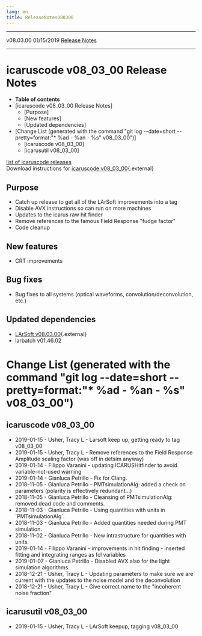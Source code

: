 ```yaml
---
lang: en
title: ReleaseNotes080300
---
```


  ----------- ------------ -- -- ------------------------------------------------------
  v08.03.00   01/15/2019         [Release Notes](ReleaseNotes080300.html)
  ----------- ------------ -- -- ------------------------------------------------------



icaruscode v08\_03\_00 Release Notes
==========================================================================================

-   **Table of contents**
-   [icaruscode v08\_03\_00 Release
    Notes]
    -   [Purpose]
    -   [New features]
    -   [Updated dependencies]
-   [Change List (generated with the command \"git log \--date=short
    \--pretty=format:\"\* %ad - %an - %s\"
    v08\_03\_00\")]
    -   [icaruscode v08\_03\_00]
    -   [icarusutil v08\_03\_00]

[list of icaruscode
releases](List_of_ICARUS_code_releases.html)\
Download instructions for [icaruscode
v08\_03\_00](http://scisoft.fnal.gov/scisoft/bundles/sbnd/v08_03_00/icaruscode-v08_03_00.html){.external}



Purpose
----------------------------------

-   Catch up release to get all of the LArSoft improvements into a tag
-   Disable AVX instructions so can run on more machines
-   Updates to the icarus raw hit finder
-   Remove references to the famous Field Response \"fudge factor\"
-   Code cleanup



New features
--------------------------------------------

-   CRT improvements

Bug fixes
---------

-   Bug fixes to all systems (optical waveforms,
    convolution/deconvolution, etc.)



Updated dependencies
------------------------------------------------------------

-   [LArSoft
    v08.03.00](https://cdcvs.fnal.gov/redmine/projects/larsoft/wiki/ReleaseNotes080300){.external}
-   larbatch v01.46.02



Change List (generated with the command \"git log \--date=short \--pretty=format:\"\* %ad - %an - %s\" v08\_03\_00\")
================================================================================================================================================================================================================================



icaruscode v08\_03\_00
--------------------------------------------------------------

-   2019-01-15 - Usher, Tracy L - Larsoft keep up, getting ready to tag
    v08\_03\_00
-   2019-01-15 - Usher, Tracy L - Remove references to the Field
    Response Amplitude scaling factor (was off in detsim anyway)
-   2019-01-14 - Filippo Varanini - updating ICARUSHitfinder to avoid
    variable-not-used warning
-   2019-01-14 - Gianluca Petrillo - Fix for Clang.
-   2018-11-05 - Gianluca Petrillo - PMTsimulationAlg: added a check on
    parameters (polarity is effectively redundant\...)
-   2018-11-05 - Gianluca Petrillo - Cleansing of PMTsimulationAlg:
    removed dead code and comments.
-   2018-11-03 - Gianluca Petrillo - Using quantities with units in
    \`PMTsimulationAlg\`.
-   2018-11-03 - Gianluca Petrillo - Added quantities needed during PMT
    simulation.
-   2018-11-02 - Gianluca Petrillo - New intrastructure for quantities
    with units.
-   2019-01-14 - Filippo Varanini - improvements in hit finding -
    inserted fitting and integrating ranges as fcl variables
-   2019-01-07 - Gianluca Petrillo - Disabled AVX also for the light
    simulation algorithms.
-   2018-12-21 - Usher, Tracy L - Updating parameters to make sure we
    are current with the updates to the noise model and the
    deconvolution
-   2018-12-21 - Usher, Tracy L - Give correct name to the \"incoherent
    noise fraction\"



icarusutil v08\_03\_00
--------------------------------------------------------------

-   2019-01-15 - Usher, Tracy L - LArSoft keepup, tagging v08\_03\_00
